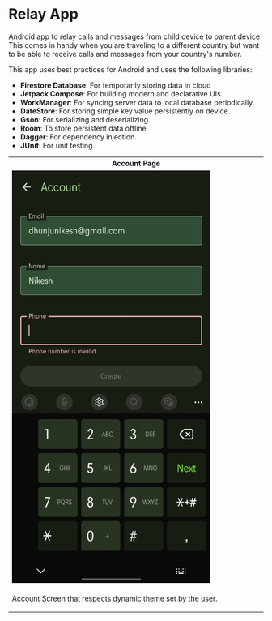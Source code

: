 # Relay App

Android app to relay calls and messages from child device to parent device. 
This comes in handy when you are traveling to a different country but want 
to be able to receive calls and messages from your country's number.

This app uses best practices for Android and uses the following libraries:

- **Firestore Database**: For temporarily storing data in cloud
- **Jetpack Compose**: For building modern and declarative UIs.
- **WorkManager**: For syncing server data to local database periodically.
- **DateStore**: For storing simple key value persistently on device.
- **Gson**: For serializing and deserializing.
- **Room**: To store persistent data offline
- **Dagger**: For dependency injection.
- **JUnit**: For unit testing.

<table>
  <tr>
    <th colspan="2">Account Page</th>
  </tr>
  <tr>
    <td><img src="graphics/Relay-Account-Screen.jpg" width="80%" alt=""></td>
  </tr>
<tr>
    <td><p>Account Screen that respects dynamic theme set by the user.</p></td>
  </tr>
</table>